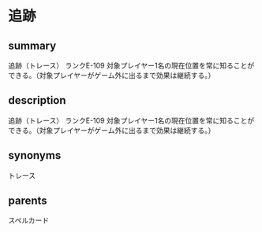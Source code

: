 # 追跡

## summary
追跡（トレース）
ランクE-109
対象プレイヤー1名の現在位置を常に知ることができる。（対象プレイヤーがゲーム外に出るまで効果は継続する。）
## description
追跡（トレース）
ランクE-109
対象プレイヤー1名の現在位置を常に知ることができる。（対象プレイヤーがゲーム外に出るまで効果は継続する。）
## synonyms
トレース
## parents
スペルカード
